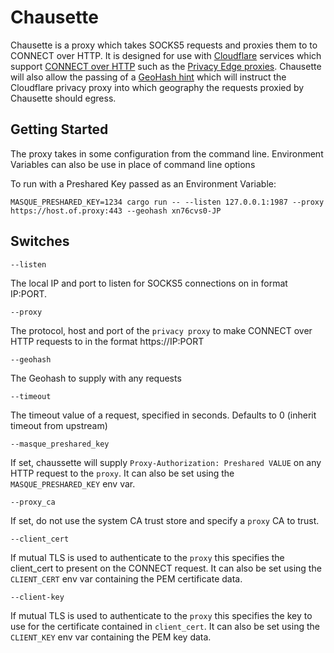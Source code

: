 # Chausette

Chausette is a proxy which takes SOCKS5 requests and proxies them to to CONNECT 
over HTTP. It is designed for use with [Cloudflare](https://cloudflare.com) 
services which support 
[CONNECT over HTTP](https://www.rfc-editor.org/rfc/rfc9110#section-9.3.6) 
such as the [Privacy Edge proxies](https://www.cloudflare.com/en-gb/lp/privacy-edge/). 
Chausette will also allow the passing of a 
[GeoHash hint](https://www.ietf.org/archive/id/draft-geohash-hint-00.html)
which will instruct the Cloudflare privacy proxy into which geography the 
requests proxied by Chausette should egress. 


Getting Started
---------------

The proxy takes in some configuration from the command line. Environment 
Variables can also be use in place of command line options


To run with a Preshared Key passed as an Environment Variable:

```
MASQUE_PRESHARED_KEY=1234 cargo run -- --listen 127.0.0.1:1987 --proxy 
https://host.of.proxy:443 --geohash xn76cvs0-JP
```

Switches
--------
```
--listen
```
The local IP and port to listen for SOCKS5 connections on in format IP:PORT. 

```
--proxy
```
The protocol, host and port of the `privacy proxy` to make CONNECT over HTTP requests 
to in the format https://IP:PORT

```
--geohash
```
The Geohash to supply with any requests

```
--timeout
```
The timeout value of a request, specified in seconds. 
Defaults to 0 (inherit timeout from upstream)

```
--masque_preshared_key
```
If set, chaussette will supply `Proxy-Authorization: Preshared VALUE` on any HTTP 
request to the `proxy`. It can also be set using the `MASQUE_PRESHARED_KEY` env var.

```
--proxy_ca
```
If set, do not use the system CA trust store and specify a `proxy` CA to trust. 

```
--client_cert
```
If mutual TLS is used to authenticate to the `proxy` this specifies the client_cert 
to present on the CONNECT request. It can also be  set using the `CLIENT_CERT` env 
var containing the PEM certificate data. 

```
--client-key 
```
If mutual TLS is used to authenticate to the `proxy` this specifies the key to use 
for the certificate contained in `client_cert`. It can also be set using the 
`CLIENT_KEY` env var containing the PEM key data. 